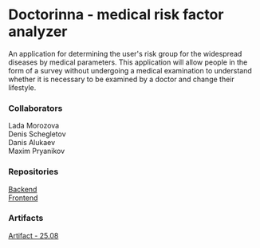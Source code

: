 # Doctorinna - medical risk factor analyzer

<Description>
​​An application for determining the user's risk group for the widespread diseases by medical parameters. This application will allow people in the form of a survey without undergoing a medical examination to understand whether it is necessary to be examined by a doctor and change their lifestyle.

### Collaborators
Lada Morozova \
Denis Schegletov \
Danis Alukaev \
Maxim Pryanikov
### Repositories
[Backend](https://github.com/DanisAlukaev/Doctorinna)  \
[Frontend](https://github.com/Denisalik/frontend_ssad) 
### Artifacts
[Artifact - 25.08](https://docs.google.com/document/d/1XqMhSrKmOP4WjXd-F3cGisRRVKYackqG/edit?usp=sharing&ouid=113793513842523861861&rtpof=true&sd=true)
